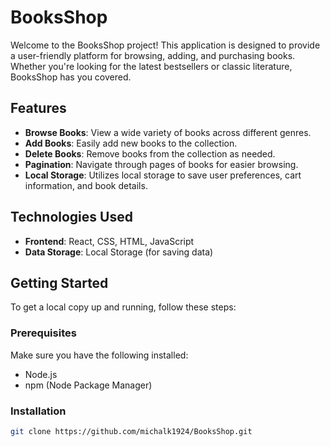 # BooksShop

Welcome to the BooksShop project! This application is designed to provide a user-friendly platform for browsing, adding, and purchasing books. Whether you're looking for the latest bestsellers or classic literature, BooksShop has you covered.

## Features

- **Browse Books**: View a wide variety of books across different genres.
- **Add Books**: Easily add new books to the collection.
- **Delete Books**: Remove books from the collection as needed.
- **Pagination**: Navigate through pages of books for easier browsing.
- **Local Storage**: Utilizes local storage to save user preferences, cart information, and book details.

## Technologies Used

- **Frontend**: React, CSS, HTML, JavaScript
- **Data Storage**: Local Storage (for saving data)

## Getting Started

To get a local copy up and running, follow these steps:

### Prerequisites

Make sure you have the following installed:

- Node.js
- npm (Node Package Manager)

### Installation

   ```bash
   git clone https://github.com/michalk1924/BooksShop.git
